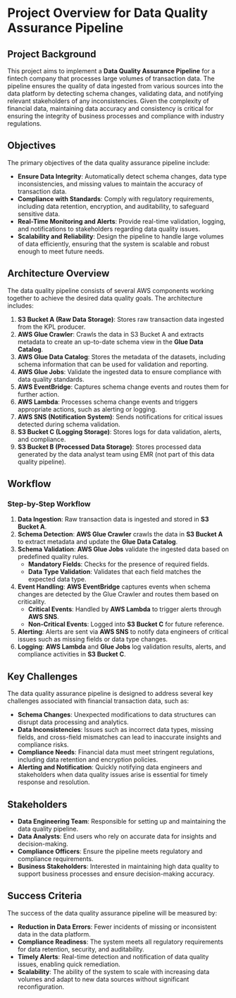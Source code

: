 # Project Overview for Data Quality Assurance Pipeline

## Project Background
This project aims to implement a **Data Quality Assurance Pipeline** for a fintech company that processes large volumes of transaction data. The pipeline ensures the quality of data ingested from various sources into the data platform by detecting schema changes, validating data, and notifying relevant stakeholders of any inconsistencies. Given the complexity of financial data, maintaining data accuracy and consistency is critical for ensuring the integrity of business processes and compliance with industry regulations.

## Objectives
The primary objectives of the data quality assurance pipeline include:
- **Ensure Data Integrity**: Automatically detect schema changes, data type inconsistencies, and missing values to maintain the accuracy of transaction data.
- **Compliance with Standards**: Comply with regulatory requirements, including data retention, encryption, and auditability, to safeguard sensitive data.
- **Real-Time Monitoring and Alerts**: Provide real-time validation, logging, and notifications to stakeholders regarding data quality issues.
- **Scalability and Reliability**: Design the pipeline to handle large volumes of data efficiently, ensuring that the system is scalable and robust enough to meet future needs.

## Architecture Overview
The data quality pipeline consists of several AWS components working together to achieve the desired data quality goals. The architecture includes:

1. **S3 Bucket A (Raw Data Storage)**: Stores raw transaction data ingested from the KPL producer.
2. **AWS Glue Crawler**: Crawls the data in S3 Bucket A and extracts metadata to create an up-to-date schema view in the **Glue Data Catalog**.
3. **AWS Glue Data Catalog**: Stores the metadata of the datasets, including schema information that can be used for validation and reporting.
4. **AWS Glue Jobs**: Validate the ingested data to ensure compliance with data quality standards.
5. **AWS EventBridge**: Captures schema change events and routes them for further action.
6. **AWS Lambda**: Processes schema change events and triggers appropriate actions, such as alerting or logging.
7. **AWS SNS (Notification System)**: Sends notifications for critical issues detected during schema validation.
8. **S3 Bucket C (Logging Storage)**: Stores logs for data validation, alerts, and compliance.
9. **S3 Bucket B (Processed Data Storage)**: Stores processed data generated by the data analyst team using EMR (not part of this data quality pipeline).

## Workflow

### Step-by-Step Workflow
1. **Data Ingestion**: Raw transaction data is ingested and stored in **S3 Bucket A**.
2. **Schema Detection**: **AWS Glue Crawler** crawls the data in **S3 Bucket A** to extract metadata and update the **Glue Data Catalog**.
3. **Schema Validation**: **AWS Glue Jobs** validate the ingested data based on predefined quality rules.
   - **Mandatory Fields**: Checks for the presence of required fields.
   - **Data Type Validation**: Validates that each field matches the expected data type.
4. **Event Handling**: **AWS EventBridge** captures events when schema changes are detected by the Glue Crawler and routes them based on criticality.
   - **Critical Events**: Handled by **AWS Lambda** to trigger alerts through **AWS SNS**.
   - **Non-Critical Events**: Logged into **S3 Bucket C** for future reference.
5. **Alerting**: Alerts are sent via **AWS SNS** to notify data engineers of critical issues such as missing fields or data type changes.
6. **Logging**: **AWS Lambda** and **Glue Jobs** log validation results, alerts, and compliance activities in **S3 Bucket C**.

## Key Challenges
The data quality assurance pipeline is designed to address several key challenges associated with financial transaction data, such as:
- **Schema Changes**: Unexpected modifications to data structures can disrupt data processing and analytics.
- **Data Inconsistencies**: Issues such as incorrect data types, missing fields, and cross-field mismatches can lead to inaccurate insights and compliance risks.
- **Compliance Needs**: Financial data must meet stringent regulations, including data retention and encryption policies.
- **Alerting and Notification**: Quickly notifying data engineers and stakeholders when data quality issues arise is essential for timely response and resolution.

## Stakeholders
- **Data Engineering Team**: Responsible for setting up and maintaining the data quality pipeline.
- **Data Analysts**: End users who rely on accurate data for insights and decision-making.
- **Compliance Officers**: Ensure the pipeline meets regulatory and compliance requirements.
- **Business Stakeholders**: Interested in maintaining high data quality to support business processes and ensure decision-making accuracy.

## Success Criteria
The success of the data quality assurance pipeline will be measured by:
- **Reduction in Data Errors**: Fewer incidents of missing or inconsistent data in the data platform.
- **Compliance Readiness**: The system meets all regulatory requirements for data retention, security, and auditability.
- **Timely Alerts**: Real-time detection and notification of data quality issues, enabling quick remediation.
- **Scalability**: The ability of the system to scale with increasing data volumes and adapt to new data sources without significant reconfiguration.

